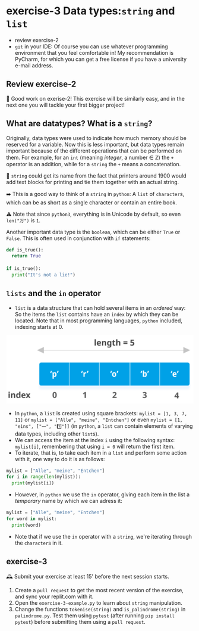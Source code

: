 # exercise-3 Data types:`string` and `list`

* review exercise-2
* `git` in your IDE: Of course you can use whatever programming environment that you feel comfortable in! My recommendation is PyCharm, for which you can get a free license if you have a university e-mail address.

## Review exercise-2

👏 Good work on exerise-2! This exercise will be similarly easy, and in the next one you will tackle your first bigger project!

## What are datatypes? What is a `string`?

Originally, data types were used to indicate how much memory should be reserved for a variable. Now this is less important, but data types remain important because of the different operations that can be performed on them. For example, for an `int` (meaning *integer*, a number ∈ ℤ) the `+` operator is an addition, while for a `string` the `+` means a concatenation.

🧵 `string` could get its name from the fact that printers around 1900 would add text blocks for printing and tie them together with an actual string. 

➡️ This is a good way to think of a `string` in `python`: A `list` of `character`s, which can be as short as a single character or contain an entire book.

⚠️ Note that since `python3`, everything is in Unicode by default, so even `len("万")` is `1`.

Another important data type is the `boolean`, which can be either `True` or `False`. This is often used in conjunction with `if` statements:

```python
def is_true():
  return True

if is_true():
  print("It's not a lie!")
```



## `lists` and the `in` operator

* `list` is a data structure that can hold several items in an *ordered* way: So the items the `list` contains have an `index` by which they can be located. Note that in most programming languages, `python` included, indexing starts at 0.

![index](img/index.png)

* In `python`, a `list` is created using square brackets: `mylist = [1, 3, 7, 11]` or `mylist = ["Alle", "meine", "Entchen"]` or even `mylist = [1, "eins", ["一", "1️⃣"]]` (in `python`, a `list` can contain elements of varying data types, including other `list`s).
* We can access the item at the index `i` using the following syntax: `mylist[i]`, remembering that using `i = 0` will return the first item.
* To iterate, that is, to take each item in a `list` and perform some action with it, one way to do it is as follows:

```python
mylist = ["Alle", "meine", "Entchen"]
for i in range(len(mylist)):
  print(mylist[i])
```

*  However, in `python` we use the `in` operator, giving each item in the list a *temporary* name by which we can adress it:

```python
mylist = ["Alle", "meine", "Entchen"]
for word in mylist:
  print(word)
```

* Note that if we use the `in` operator with a `string`, we're iterating through the `character`s in it.

## exercise-3

🕰 Submit your exercise at least 15' before the next session starts. 

1. Create a `pull request` to get the most recent version of the exercise, and sync your replit.com with it.
2. Open the `exercise-3-example.py` to learn about `string` manipulation.
3. Change the functions `tokenise(string)` and `is_palindrome(string)` in `palindrome.py`. Test them using `pytest` (after running `pip install pytest`) before submitting them using a `pull request`. 